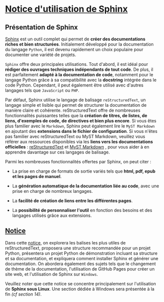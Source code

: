 # [Notice d'utilisation de Sphinx](https://amandinelgrsk.github.io/sphinx-documentation/docs/build/html/index.html)


## Présentation de Sphinx

[Sphinx](https://www.sphinx-doc.org/en/master/) est un outil complet qui permet de **créer des documentations 
riches et bien structurées**. Initialement développé pour la documentation du langage ``Python``, il est devenu 
rapidement un choix populaire pour documenter une variété de projets.

``Sphinx`` offre deux principales utilisations. Tout d'abord, il est idéal pour **rédiger des ouvrages 
techniques indépendants de tout code**. De plus, il est parfaitement **adapté à la documentation de code**, 
notamment pour le langage Python grâce à sa compatibilité avec la **docstring** intégrée dans le code 
Python. Cependant, il peut également être utilisé avec d'autres langages tels que ``JavaScript`` ou ``PHP``.

Par défaut, Sphinx utilise le langage de balisage ``reStructuredText``, un 
langage simple et lisible qui permet de structurer la documentation de manière claire et cohérente. 
reStructuredText offre de nombreuses fonctionnalités puissantes telles que la **création de titres, 
de listes, de liens, d'exemples de code, de directives et bien plus encore**. Si vous êtes plus familier 
avec le ``Markdown``, Sphinx peut également lire le ``MyST Markdown`` en ajoutant 
des **extensions dans le fichier de configuration**. Si vous n'êtes pas familier avec reStructuredText ou MyST 
Markdown, veuillez vous référer aux ressources disponibles via les **liens vers les documentations officielles** : 
[reStructuredText](https://www.sphinx-doc.org/fr/master/usage/restructuredtext/index.html) et [MyST Markdown](https://mystmd.org/spec/) , 
pour vous aider à en apprendre davantage sur ces langages de balisage.

Parmi les nombreuses fonctionnalités offertes par Sphinx, on peut citer :

-	La prise en charge de formats de sortie variés tels que **html, pdf, epub et les pages de manuel**.

-	La **génération automatique de la documentation liée au code**, avec une prise en charge de nombreux langages.

-	La **facilité de création de liens entre les différentes pages**.

-	La **possibilité de personnaliser l'outil** en fonction des besoins et des langages utilisés grâce aux extensions.

## [Notice](https://amandinelgrsk.github.io/sphinx-documentation/docs/build/html/index.html)

Dans cette [notice](https://amandinelgrsk.github.io/sphinx-documentation/docs/build/html/index.html), on explorera les balises les plus utiles de reStructuredText, proposera une structure recommandée pour un projet Python, présentera un projet Python de démonstration incluant sa structure et sa documentation, et expliquera comment installer Sphinx et générer une documentation. On abordera également des sujets tels que le changement de thème de la documentation, l'utilisation de GitHub Pages pour créer un site web, et l'utilisation de Sphinx sur ``Windows``.
   
Veuillez noter que cette notice se concentre principalement sur l'utilisation de **Sphinx sous Linux**. 
Une section dédiée à Windows sera présentée à la fin *(cf section 14)*.
